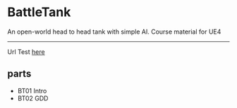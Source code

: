 # BattleTank
An open-world head to head tank with simple AI. Course material for UE4
***
Url Test [here](https://www.linkedin.com/in/taturguillaume/)
## parts
* BT01 Intro
* BT02 GDD 
